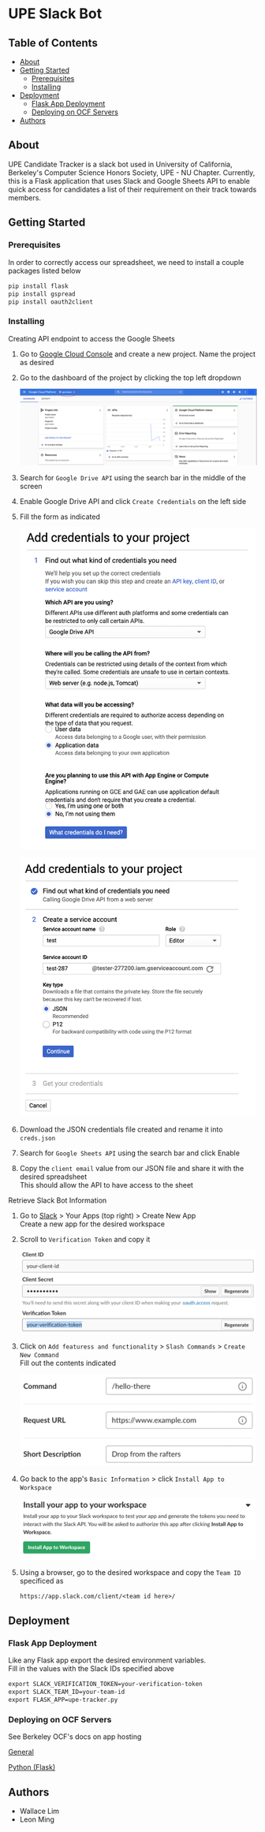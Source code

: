 # UPE Slack Bot

## Table of Contents
  - [About](#about)
  - [Getting Started](#getting-started)
    - [Prerequisites](#prerequisites)
    - [Installing](#installing)
  - [Deployment](#deployment)
    - [Flask App Deployment](#flask-app-deployment)
    - [Deploying on OCF Servers](#deploying-on-ocf-servers)
  - [Authors](#authors)

## About
UPE Candidate Tracker is a slack bot used in University of California, Berkeley's Computer Science Honors Society, UPE - NU Chapter. Currently, this is a Flask application that uses Slack and Google Sheets API to enable quick access for candidates a list of their requirement on their track towards members. 
## Getting Started

### Prerequisites
In order to correctly access our spreadsheet, we need to install a couple packages listed below
```python3
pip install flask
pip install gspread 
pip install oauth2client
```

### Installing

Creating API endpoint to access the Google Sheets
1. Go to [Google Cloud Console](https://console.cloud.google.com/home) and create a new project. Name the project as desired
2. Go to the dashboard of the project by clicking the top left dropdown  
   
   <img src='assets/img/goog_proj_loc.png' alt='Google Cloud Console' width='500'/>

3. Search for `Google Drive API` using the search bar in the middle of the screen
4. Enable Google Drive API and click `Create Credentials` on the left side
5. Fill the form as indicated
   
    <img src='assets/img/drive_creds1.png' alt='Google Drive API Credentials' width='500'/> </br> 

    <img src='assets/img/drive_creds2.png' alt='Google Drive API Credentials' width='500'/>
6. Download the JSON credentials file created and rename it into `creds.json`
7. Search for `Google Sheets API` using the search bar and click Enable
8. Copy the `client email` value from our JSON file and share it with the desired spreadsheet  
   This should allow the API to have access to the sheet

Retrieve Slack Bot Information
1. Go to [Slack](https://api.slack.com/) > Your Apps (top right) > Create New App  
   Create a new app for the desired workspace
2. Scroll to `Verification Token` and copy it  
   
   ![Slack Credentials](assets/img/slack_creds.png)  

3. Click on `Add featuress and functionality` > `Slash Commands` > `Create New Command`  
   Fill out the contents indicated  

   ![Slack Slash Command](assets/img/slack_slash.png)  

4. Go back to the app's `Basic Information` > click `Install App to Workspace`  
   
   ![Slack Installation](assets/img/slack_install.png)  

5. Using a browser, go to the desired workspace and copy the `Team ID` specificed as  
   ```
   https://app.slack.com/client/<team id here>/
   ```

## Deployment

### Flask App Deployment
Like any Flask app export the desired environment variables.  
Fill in the values with the Slack IDs specified above
```
export SLACK_VERIFICATION_TOKEN=your-verification-token
export SLACK_TEAM_ID=your-team-id
export FLASK_APP=upe-tracker.py
```  

### Deploying on OCF Servers
See Berkeley OCF's docs on app hosting

[General](https://www.ocf.berkeley.edu/docs/services/webapps/)  

[Python (Flask)](https://www.ocf.berkeley.edu/docs/services/webapps/python)  

## Authors
- Wallace Lim
- Leon Ming
